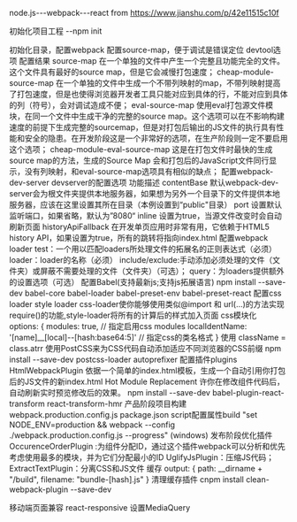 node.js---webpack---react
from	https://www.jianshu.com/p/42e11515c10f

初始化项目工程
	--npm init

初始化目录，配置webpack
	配置source-map，便于调试是错误定位
		devtool选项	配置结果
			source-map	在一个单独的文件中产生一个完整且功能完全的文件。这个文件具有最好的source map，但是它会减慢打包速度；
			cheap-module-source-map	在一个单独的文件中生成一个不带列映射的map，不带列映射提高了打包速度，但是也使得浏览器开发者工具只能对应到具体的行，不能对应到具体的列（符号），会对调试造成不便；
			eval-source-map	使用eval打包源文件模块，在同一个文件中生成干净的完整的source map。这个选项可以在不影响构建速度的前提下生成完整的sourcemap，但是对打包后输出的JS文件的执行具有性能和安全的隐患。在开发阶段这是一个非常好的选项，在生产阶段则一定不要启用这个选项；
			cheap-module-eval-source-map	这是在打包文件时最快的生成source map的方法，生成的Source Map 会和打包后的JavaScript文件同行显示，没有列映射，和eval-source-map选项具有相似的缺点；
	配置webpack-dev-server
		devserver的配置选项	功能描述
			contentBase	默认webpack-dev-server会为根文件夹提供本地服务器，如果想为另外一个目录下的文件提供本地服务器，应该在这里设置其所在目录（本例设置到“public"目录）
			port	设置默认监听端口，如果省略，默认为”8080“
			inline	设置为true，当源文件改变时会自动刷新页面
			historyApiFallback	在开发单页应用时非常有用，它依赖于HTML5 history API，如果设置为true，所有的跳转将指向index.html
	配置webpack loader
		test：一个用以匹配loaders所处理文件的拓展名的正则表达式（必须）
		loader：loader的名称（必须）
		include/exclude:手动添加必须处理的文件（文件夹）或屏蔽不需要处理的文件（文件夹）（可选）；
		query：为loaders提供额外的设置选项（可选）
		配置Babel(支持最新js;支持js拓展语言)
			npm install --save-dev babel-core babel-loader babel-preset-env babel-preset-react
		配置css loader style loader
			css-loader使你能够使用类似@import 和 url(...)的方法实现 require()的功能,style-loader将所有的计算后的样式加入页面
			css模块化
				options: {
                            modules: true, // 指定启用css modules
                            localIdentName: '[name]__[local]--[hash:base64:5]' // 指定css的类名格式
                        }
			使用 className = class.atrr
		使用PostCSS来为CSS代码自动添加适应不同浏览器的CSS前缀
			npm install --save-dev postcss-loader autoprefixer
	配置插件plugins
		HtmlWebpackPlugin	依据一个简单的index.html模板，生成一个自动引用你打包后的JS文件的新index.html
		Hot Module Replacement	许你在修改组件代码后，自动刷新实时预览修改后的效果。
			npm install --save-dev babel-plugin-react-transform react-transform-hmr
产品阶段项目构建
	webpack.production.config.js
	package.json script配置属性build	"set NODE_ENV=production && webpack --config ./webpack.production.config.js --progress"	(windows)
	发布阶段优化插件
		OccurenceOrderPlugin :为组件分配ID，通过这个插件webpack可以分析和优先考虑使用最多的模块，并为它们分配最小的ID
		UglifyJsPlugin：压缩JS代码；
		ExtractTextPlugin：分离CSS和JS文件
缓存
	 output: {
        path: __dirname + "/build",
        filename: "bundle-[hash].js"
    }
	清理缓存插件
	cnpm install clean-webpack-plugin --save-dev

	
	
移动端页面兼容
	react-responsive 
		设置MediaQuery